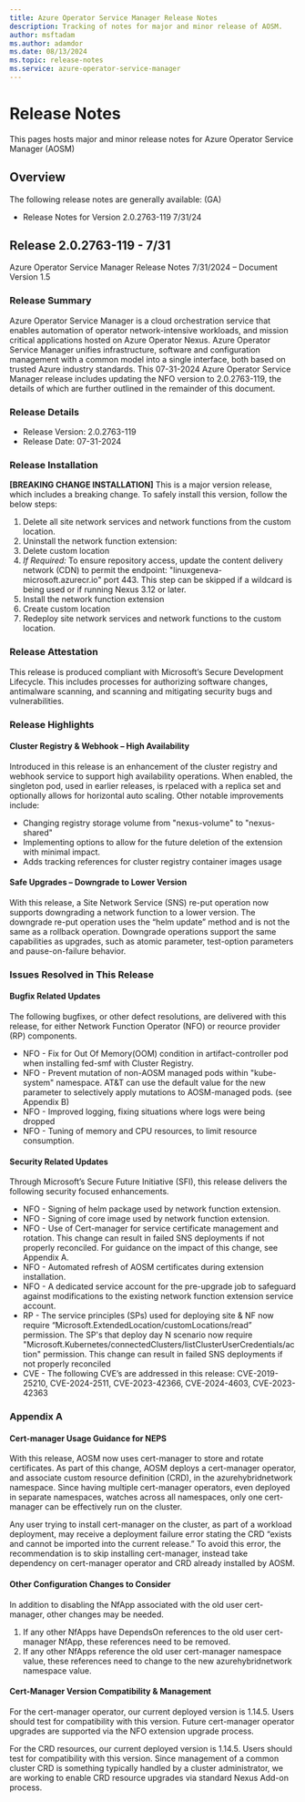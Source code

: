 ```yaml
---
title: Azure Operator Service Manager Release Notes
description: Tracking of notes for major and minor release of AOSM.
author: msftadam
ms.author: adamdor
ms.date: 08/13/2024
ms.topic: release-notes
ms.service: azure-operator-service-manager
---
```


# Release Notes

This pages hosts major and minor release notes for Azure Operator Service Manager (AOSM)

## Overview

The following release notes are generally available: (GA)

* Release Notes for Version 2.0.2763-119 7/31/24

## Release 2.0.2763-119 - 7/31 

Azure Operator Service Manager Release Notes
7/31/2024 – Document Version 1.5

### Release Summary
Azure Operator Service Manager is a cloud orchestration service that enables automation of operator network-intensive workloads, and mission critical applications hosted on Azure Operator Nexus.  Azure Operator Service Manager unifies infrastructure, software and configuration management with a common model into a single interface, both based on trusted Azure industry standards.  This 07-31-2024 Azure Operator Service Manager release includes updating the NFO version to 2.0.2763-119, the details of which are further outlined in the remainder of this document.

### Release Details
* Release Version: 2.0.2763-119
* Release Date: 07-31-2024

### Release Installation
**[BREAKING CHANGE INSTALLATION]** This is a major version release, which includes a breaking change. To safely install this version, follow the below steps:
1.	Delete all site network services and network functions from the custom location.
2.	Uninstall the network function extension: 
3.	Delete custom location
4.	_If Required:_ To ensure repository access, update the content delivery network (CDN) to permit the endpoint: "linuxgeneva-microsoft.azurecr.io" port 443. This step can be skipped if a wildcard is being used or if running Nexus 3.12 or later.
5.	Install the network function extension
6.	Create custom location
7.	Redeploy site network services and network functions to the custom location.

### Release Attestation
This release is produced compliant with Microsoft’s Secure Development Lifecycle.  This includes processes for authorizing software changes, antimalware scanning, and scanning and mitigating security bugs and vulnerabilities.

### Release Highlights
#### Cluster Registry & Webhook – High Availability 
Introduced in this release is an enhancement of the cluster registry and webhook service to support high availability operations.  When enabled, the singleton pod, used in earlier releases, is rpelaced with a replica set and optionally allows for horizontal auto scaling. Other notable improvements include:
* Changing registry storage volume from "nexus-volume" to "nexus-shared"
* Implementing options to allow for the future deletion of the extension with minimal impact.
* Adds tracking references for cluster registry container images usage

#### Safe Upgrades – Downgrade to Lower Version 
With this release, a Site Network Service (SNS) re-put operation now supports downgrading a network function to a lower version.  The downgrade re-put operation uses the “helm update” method and is not the same as a rollback operation.  Downgrade operations support the same capabilities as upgrades, such as atomic parameter, test-option parameters and pause-on-failure behavior.

### Issues Resolved in This Release 

#### Bugfix Related Updates
The following bugfixes, or other defect resolutions, are delivered with this release, for either Network Function Operator (NFO) or reource provider (RP) components.

* NFO	- Fix for Out Of Memory(OOM) condition in artifact-controller pod when installing fed-smf with Cluster Registry.
* NFO	- Prevent mutation of non-AOSM managed pods within "kube-system" namespace. AT&T can use the default value for the new parameter to selectively apply mutations to AOSM-managed pods. (see Appendix B)
* NFO	- Improved logging, fixing situations where logs were being dropped
* NFO	- Tuning of memory and CPU resources, to limit resource consumption.

#### Security Related Updates
Through Microsoft’s Secure Future Initiative (SFI), this release delivers the following security focused enhancements.

* NFO	- Signing of helm package used by network function extension.
* NFO	- Signing of core image used by network function extension.
* NFO	- Use of Cert-manager for service certificate management and rotation.  This change can result in failed SNS deployments if not properly reconciled.  For guidance on the impact of this change, see Appendix A.
* NFO	- Automated refresh of AOSM certificates during extension installation.
* NFO	- A dedicated service account for the pre-upgrade job to safeguard against modifications to the existing network function extension service account.
* RP - The service principles (SPs) used for deploying site & NF now require “Microsoft.ExtendedLocation/customLocations/read” permission.  The SP's that deploy day N scenario now require "Microsoft.Kubernetes/connectedClusters/listClusterUserCredentials/action" permission. This change can result in failed SNS deployments if not properly reconciled
* CVE	- The following CVE’s are addressed in this release: CVE-2019-25210, CVE-2024-2511, CVE-2023-42366, CVE-2024-4603, CVE-2023-42363

### Appendix A
#### Cert-manager Usage Guidance for NEPS
With this release, AOSM now uses cert-manager to store and rotate certificates. As part of this change, AOSM deploys a cert-manager operator, and associate custom resource definition (CRD), in the azurehybridnetwork namespace. Since having multiple cert-manager operators, even deployed in separate namespaces, watches across all namespaces, only one cert-manager can be effectively run on the cluster.

Any user trying to install cert-manager on the cluster, as part of a workload deployment, may receive a deployment failure error stating the CRD “exists and cannot be imported into the current release.”  To avoid this error, the recommendation is to skip installing cert-manager, instead take dependency on cert-manager operator and CRD already installed by AOSM.

#### Other Configuration Changes to Consider
In addition to disabling the NfApp associated with the old user cert-manager, other changes may be needed.
1.	If any other NfApps have DependsOn references to the old user cert-manager NfApp, these references need to be removed. 
2.	If any other NfApps reference the old user cert-manager namespace value, these references need to change to the new azurehybridnetwork namespace value.  

#### Cert-Manager Version Compatibility & Management
For the cert-manager operator, our current deployed version is 1.14.5.  Users should test for compatibility with this version.  Future cert-manager operator upgrades are supported via the NFO extension upgrade process. 

For the CRD resources, our current deployed version is 1.14.5.  Users should test for compatibility with this version.  Since management of a common cluster CRD is something typically handled by a cluster administrator, we are working to enable CRD resource upgrades via standard Nexus Add-on process.
